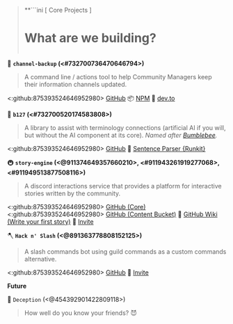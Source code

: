 > **```ini
>       [ Core Projects ]
>   # What are we building? #  
> ```**

💾 **`channel-backup` (<#732700736470646794>)**
> A command line / actions tool to help Community Managers keep their information channels updated.

<:github:875393524646952980> [GitHub](<https://github.com/TinkerStorm/channel-backup>)
📦 [NPM](<https://npmjs.com/package/channel-backup>)
📰 [dev.to](<https://dev.to/junior/keeping-discord-channels-up-to-date-fgn>)

🤖 **`b127` (<#732700520174583808>)**
> A library to assist with terminology connections (artificial AI if you will, but without the AI component at its core).
> *Named after [Bumblebee](https://en.wikipedia.org/wiki/Bumblebee_(film)).*

<:github:875393524646952980> [GitHub](<https://github.com/TinkerStorm/markov-storm>)
🧐 [Sentence Parser {Runkit}](<https://runkit.com/playthefallen/sentence-parser>)

:metro: **`story-engine` (<@911374649357660210>, <#911943261919277068>, <#911949513877508116>)**
> A discord interactions service that provides a platform for interactive stories written by the community.

<:github:875393524646952980> [GitHub (Core)](<https://github.com/TinkerStorm/story-engine>)
<:github:875393524646952980> [GitHub (Content Bucket)](<https://github.com/TinkerStorm/story-bucket>)
:guide_dog: [GitHub Wiki (Write your first story)](<https://github.com/TinkerStorm/story-bucket/wiki/Create-your-first-story>)
🤖 [Invite](<https://discord.com/api/oauth2/authorize?client_id=911374649357660210&permissions=0&scope=applications.commands>)

🪓 **`Hack n' Slash` (<@891363778808152125>)**
> A slash commands bot using guild commands as a custom commands alternative.

<:github:875393524646952980> [GitHub](<https://github.com/sudojunior/hack-n-slash>)
🤖 [Invite](<https://discord.com/api/oauth2/authorize?client_id=891363778808152125&permissions=0&scope=bot%20applications.commands>)

**Future**

🔪 `Deception` (<@454392901422809118>)
> How well do you know your friends? :smiling_imp: